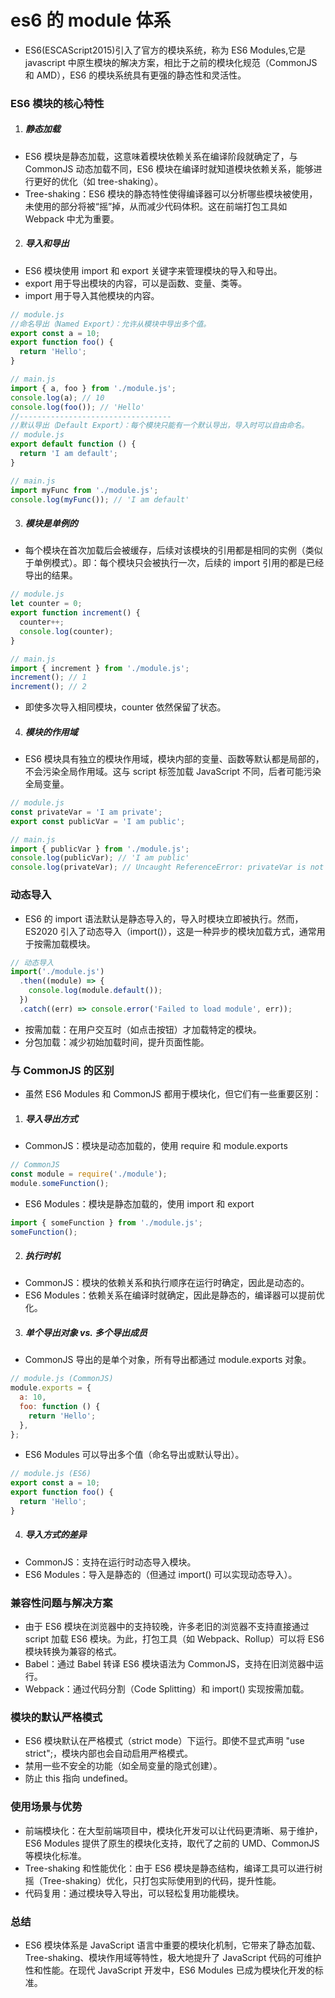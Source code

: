 # es6 的 module 体系

- ES6(ESCAScript2015)引入了官方的模块系统，称为 ES6 Modules,它是 javascript 中原生模块的解决方案，相比于之前的模块化规范（CommonJS 和 AMD），ES6 的模块系统具有更强的静态性和灵活性。

### ES6 模块的核心特性

1. ##### 静态加载

- ES6 模块是静态加载，这意味着模块依赖关系在编译阶段就确定了，与 CommonJS 动态加载不同，ES6 模块在编译时就知道模块依赖关系，能够进行更好的优化（如 tree-shaking）。
- Tree-shaking：ES6 模块的静态特性使得编译器可以分析哪些模块被使用，未使用的部分将被“摇”掉，从而减少代码体积。这在前端打包工具如 Webpack 中尤为重要。

2. ##### 导入和导出

- ES6 模块使用 import 和 export 关键字来管理模块的导入和导出。
- export 用于导出模块的内容，可以是函数、变量、类等。
- import 用于导入其他模块的内容。

```js
// module.js
//命名导出（Named Export）：允许从模块中导出多个值。
export const a = 10;
export function foo() {
  return 'Hello';
}

// main.js
import { a, foo } from './module.js';
console.log(a); // 10
console.log(foo()); // 'Hello'
//----------------------------------
//默认导出（Default Export）：每个模块只能有一个默认导出，导入时可以自由命名。
// module.js
export default function () {
  return 'I am default';
}

// main.js
import myFunc from './module.js';
console.log(myFunc()); // 'I am default'
```

3. ##### 模块是单例的

- 每个模块在首次加载后会被缓存，后续对该模块的引用都是相同的实例（类似于单例模式）。即：每个模块只会被执行一次，后续的 import 引用的都是已经导出的结果。

```js
// module.js
let counter = 0;
export function increment() {
  counter++;
  console.log(counter);
}

// main.js
import { increment } from './module.js';
increment(); // 1
increment(); // 2
```

- 即使多次导入相同模块，counter 依然保留了状态。

4. ##### 模块的作用域

- ES6 模块具有独立的模块作用域，模块内部的变量、函数等默认都是局部的，不会污染全局作用域。这与 script 标签加载 JavaScript 不同，后者可能污染全局变量。

```js
// module.js
const privateVar = 'I am private';
export const publicVar = 'I am public';

// main.js
import { publicVar } from './module.js';
console.log(publicVar); // 'I am public'
console.log(privateVar); // Uncaught ReferenceError: privateVar is not defined
```

### 动态导入

- ES6 的 import 语法默认是静态导入的，导入时模块立即被执行。然而，ES2020 引入了动态导入（import()），这是一种异步的模块加载方式，通常用于按需加载模块。

```js
// 动态导入
import('./module.js')
  .then((module) => {
    console.log(module.default());
  })
  .catch((err) => console.error('Failed to load module', err));
```

- 按需加载：在用户交互时（如点击按钮）才加载特定的模块。
- 分包加载：减少初始加载时间，提升页面性能。

### 与 CommonJS 的区别

- 虽然 ES6 Modules 和 CommonJS 都用于模块化，但它们有一些重要区别：

1. ##### 导入导出方式

- CommonJS：模块是动态加载的，使用 require 和 module.exports

```js
// CommonJS
const module = require('./module');
module.someFunction();
```

- ES6 Modules：模块是静态加载的，使用 import 和 export

```js
import { someFunction } from './module.js';
someFunction();
```

2. ##### 执行时机

- CommonJS：模块的依赖关系和执行顺序在运行时确定，因此是动态的。
- ES6 Modules：依赖关系在编译时就确定，因此是静态的，编译器可以提前优化。

3. ##### 单个导出对象 vs. 多个导出成员

- CommonJS 导出的是单个对象，所有导出都通过 module.exports 对象。

```js
// module.js (CommonJS)
module.exports = {
  a: 10,
  foo: function () {
    return 'Hello';
  },
};
```

- ES6 Modules 可以导出多个值（命名导出或默认导出）。

```js
// module.js (ES6)
export const a = 10;
export function foo() {
  return 'Hello';
}
```

4. ##### 导入方式的差异

- CommonJS：支持在运行时动态导入模块。
- ES6 Modules：导入是静态的（但通过 import() 可以实现动态导入）。

### 兼容性问题与解决方案

- 由于 ES6 模块在浏览器中的支持较晚，许多老旧的浏览器不支持直接通过 script 加载 ES6 模块。为此，打包工具（如 Webpack、Rollup）可以将 ES6 模块转换为兼容的格式。
- Babel：通过 Babel 转译 ES6 模块语法为 CommonJS，支持在旧浏览器中运行。
- Webpack：通过代码分割（Code Splitting）和 import() 实现按需加载。

### 模块的默认严格模式

- ES6 模块默认在严格模式（strict mode）下运行。即使不显式声明 "use strict";，模块内部也会自动启用严格模式。
- 禁用一些不安全的功能（如全局变量的隐式创建）。
- 防止 this 指向 undefined。

### 使用场景与优势

- 前端模块化：在大型前端项目中，模块化开发可以让代码更清晰、易于维护，ES6 Modules 提供了原生的模块化支持，取代了之前的 UMD、CommonJS 等模块化标准。
- Tree-shaking 和性能优化：由于 ES6 模块是静态结构，编译工具可以进行树摇（Tree-shaking）优化，只打包实际使用到的代码，提升性能。
- 代码复用：通过模块导入导出，可以轻松复用功能模块。

### 总结

- ES6 模块体系是 JavaScript 语言中重要的模块化机制，它带来了静态加载、Tree-shaking、模块作用域等特性，极大地提升了 JavaScript 代码的可维护性和性能。在现代 JavaScript 开发中，ES6 Modules 已成为模块化开发的标准。
